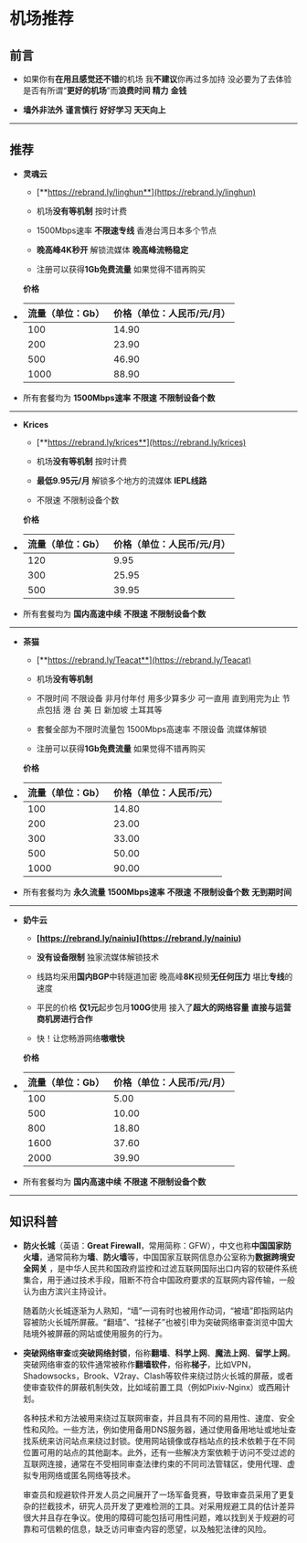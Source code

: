 # 机场推荐

## 前言

- 如果你有**在用且感觉还不错**的机场 我**不建议**你再过多加持 没必要为了去体验是否有所谓“**更好的机场**”而**浪费时间** **精力** **金钱**

- **墙外非法外** **谨言慎行** **好好学习** **天天向上**

------


## 推荐

- **灵魂云**

  - [**https://rebrand.ly/linghun**](https://rebrand.ly/linghun)

  - 机场**没有等机制** 按时计费

  - 1500Mbps速率 **不限速专线** 香港台湾日本多个节点

  - **晚高峰4K秒开** 解锁流媒体 **晚高峰流畅稳定**

  - 注册可以获得**1Gb免费流量** 如果觉得不错再购买

  **价格**

- | 流量（单位：Gb） | 价格（单位：人民币/元/月） |
  | ---------------- | -------------------------- |
  | 100              | 14.90                       |
  | 200              | 23.90                       |
  | 500              | 46.90                       |
  | 1000             | 88.90                       |

- 所有套餐均为 **1500Mbps速率** **不限速** **不限制设备个数**

------

- **Krices**

  - [**https://rebrand.ly/krices**](https://rebrand.ly/krices)

  - 机场**没有等机制** 按时计费

  - **最低9.95元/月** 解锁多个地方的流媒体 **IEPL线路**

  - 不限速 不限制设备个数

  **价格**

- | 流量（单位：Gb） | 价格（单位：人民币/元/月） |
  | ---------------- | -------------------------- |
  | 120              | 9.95                       |
  | 300              | 25.95                       |
  | 500              | 39.95                      |

- 所有套餐均为 **国内高速中续** **不限速** **不限制设备个数**

------

- **茶猫**

  - [**https://rebrand.ly/Teacat**](https://rebrand.ly/Teacat)

  - 机场**没有等机制**

  - 不限时间 不限设备 非月付年付 用多少算多少 可一直用 直到用完为止 节点包括 港 台 美 日 新加坡 土耳其等

  - 套餐全部为不限时流量包 1500Mbps高速率 不限设备 流媒体解锁

  - 注册可以获得**1Gb免费流量** 如果觉得不错再购买

  **价格**

- | 流量（单位：Gb） | 价格（单位：人民币/元）   |
  | ---------------- | -----------------------|
  | 100              | 14.80                  |
  | 200              | 23.00                  |
  | 300              | 33.00                  |
  | 500              | 50.00                  |
  | 1000             | 90.00                  |

- 所有套餐均为 **永久流量** **1500Mbps速率** **不限速** **不限制设备个数** **无到期时间**

------

- **奶牛云**

  - **[https://rebrand.ly/nainiu](https://rebrand.ly/nainiu)**
  
  - **没有设备限制** 独家流媒体解锁技术
  
  - 线路均采用**国内BGP**中转隧道加密 晚高峰**8K**视频**无任何压力** 堪比**专线**的速度
  
  - 平民的价格 **仅1元**起步包月**100G**使用 接入了**超大的网络容量** **直接与运营商机房进行合作**
  
  - 快！让您畅游网络**嗷嗷快**

  **价格**

 - | 流量（单位：Gb） | 价格（单位：人民币/元/月） |
   | ---------------- | -------------------------- |
   | 100              | 5.00                       |
   | 500              | 10.00                      |
   | 800              | 18.80                      |
   | 1600             | 37.60                      |
   | 2000             | 39.90                      |

- 所有套餐均为 **国内高速中续** **不限速** **不限制设备个数**

------

## 知识科普

- **防火长城**（英语：**Great Firewall**，常用简称：GFW），中文也称**中国国家防火墙**，通常简称为**墙**、**防火墙**等，中国国家互联网信息办公室称为**数据跨境安全网关** ，是中华人民共和国政府监控和过滤互联网国际出口内容的软硬件系统集合，用于通过技术手段，阻断不符合中国政府要求的互联网内容传输，一般认为由方滨兴主持设计。

  随着防火长城逐渐为人熟知，“墙”一词有时也被用作动词，“被墙”即指网站内容被防火长城所屏蔽。“翻墙”、“挂梯子”也被引申为突破网络审查浏览中国大陆境外被屏蔽的网站或使用服务的行为。

- **突破网络审查**或**突破网络封锁**，俗称**翻墙**、**科学上网**、**魔法上网**、**留学上网**。突破网络审查的软件通常被称作**翻墙软件**，俗称**梯子**，比如VPN，Shadowsocks，Brook、V2ray、Clash等软件来绕过防火长城的屏蔽，或者使审查软件的屏蔽机制失效，比如域前置工具（例如Pixiv-Nginx）或西厢计划。

  各种技术和方法被用来绕过互联网审查，并且具有不同的易用性、速度、安全性和风险。一些方法，例如使用备用DNS服务器，通过使用备用地址或地址查找系统来访问站点来绕过封锁。使用网站镜像或存档站点的技术依赖于在不同位置可用的站点的其他副本。此外，还有一些解决方案依赖于访问不受过滤的互联网连接，通常在不受相同审查法律约束的不同司法管辖区，使用代理、虚拟专用网络或匿名网络等技术。

  审查员和规避软件开发人员之间展开了一场军备竞赛，导致审查员采用了更复杂的拦截技术，研究人员开发了更难检测的工具。对采用规避工具的估计差异很大并且存在争议。使用的障碍可能包括可用性问题，难以找到关于规避的可靠和可信赖的信息，缺乏访问审查内容的愿望，以及触犯法律的风险。
